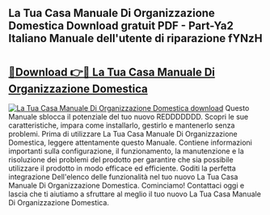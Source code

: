 ## La Tua Casa Manuale Di Organizzazione Domestica Download gratuit PDF - Part-Ya2 Italiano Manuale dell'utente di riparazione fYNzH

# <h2><a href="http://dff7rm.blite.top/?on=La+Tua+Casa+Manuale+Di+Organizzazione+Domestica">🔗Download 👉🔴 La Tua Casa Manuale Di Organizzazione Domestica</a></h2>

[![La Tua Casa Manuale Di Organizzazione Domestica download](https://i.imgur.com/lujVjoI.png)](http://dff7rm.blite.top/?on=La+Tua+Casa+Manuale+Di+Organizzazione+Domestica)
Questo Manuale sblocca il potenziale del tuo nuovo REDDDDDDD. Scopri le sue caratteristiche, impara come installarlo, gestirlo e mantenerlo senza problemi. Prima di utilizzare La Tua Casa Manuale Di Organizzazione Domestica, leggere attentamente questo Manuale. Contiene informazioni importanti sulla configurazione, il funzionamento, la manutenzione e la risoluzione dei problemi del prodotto per garantire che sia possibile utilizzare il prodotto in modo efficace ed efficiente. Goditi la perfetta integrazione Dell'elenco delle funzionalità nel tuo nuovo La Tua Casa Manuale Di Organizzazione Domestica. Cominciamo! Contattaci oggi e lascia che ti aiutiamo a sfruttare al meglio il tuo nuovo La Tua Casa Manuale Di Organizzazione Domestica.
